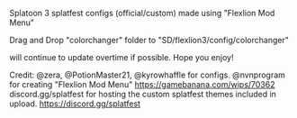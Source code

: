 Splatoon 3 splatfest configs (official/custom) made using "Flexlion Mod Menu"

Drag and Drop "colorchanger" folder to "SD/flexlion3/config/colorchanger"

will continue to update overtime if possible. Hope you enjoy! 

Credit: @zera, @PotionMaster21, @kyrowhaffle for configs. @nvnprogram for creating "Flexlion Mod Menu" https://gamebanana.com/wips/70362
discord.gg/splatfest for hosting the custom splatfest themes included in upload. https://discord.gg/splatfest

